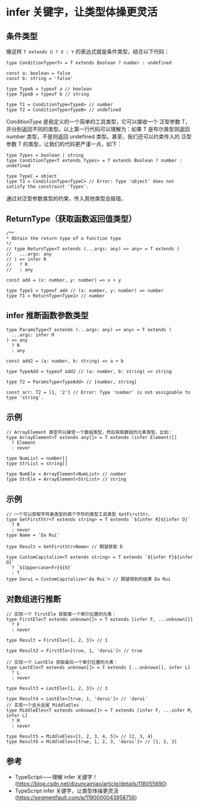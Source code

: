# infer 关键字，让类型体操更灵活

## 条件类型

像这样 `T extends U ? X : Y` 的表达式就是条件类型，结合以下代码：

    type ConditionType<T> = T extends Boolean ? number : undefined

    const a: boolean = false
    const b: string = 'false'

    type TypeA = typeof a // boolean
    type TypeB = typeof b // string

    type T1 = ConditionType<TypeA> // number
    type T2 = ConditionType<TypeB> // undefined

ConditionType 是我定义的一个简单的工具类型，它可以接收一个 泛型参数 T，并分别返回不同的类型。以上第一行代码可以理解为：如果 T 是布尔类型则返回 number 类型，不是则返回 undefined 类型。甚至，我们还可以约束传入的 泛型参数 T 的类型，让我们的代码更严谨一点，如下：

    type Types = boolean | string
    type ConditionType<T extends Types> = T extends Boolean ? number : undefined

    type TypeC = object
    type T3 = ConditionType<TypeC> // Error: Type 'object' does not satisfy the constraint 'Types'.

通过对泛型参数类型的约束，传入其他类型会报错。

## ReturnType（获取函数返回值类型）

    /**
    * Obtain the return type of a function type
    */
    // type ReturnType<T extends (...args: any) => any> = T extends (
    //   ...args: any
    // ) => infer R
    //   ? R
    //   : any

    const add = (x: number, y: number) => x + y

    type Type1 = typeof add // (x: number, y: number) => number
    type T1 = ReturnType<Type1> // number

## infer 推断函数参数类型

    type ParamsType<T extends (...args: any) => any> = T extends (
      ...args: infer R
    ) => any
      ? R
      : any

    const add2 = (a: number, b: string) => a + b

    type TypeAdd = typeof add2 // (a: number, b: string) => string

    type T2 = ParamsType<TypeAdd> // [number, string]

    const arr: T2 = [1, '2'] // Error: Type 'number' is not assignable to type 'string'.

## 示例

    // ArrayElement 类型可以接受一个数组类型，然后获取数组的元素类型。比如：
    type ArrayElement<T extends any[]> = T extends (infer Element)[]
      ? Element
      : never

    type NumList = number[]
    type StrList = string[]

    type NumEle = ArrayElement<NumList> // number
    type StrEle = ArrayElement<StrList> // string

## 示例

    // 一个可以获取字符串类型的首个字符的类型工具类型 GetFirstStr。
    type GetFirstStr<T extends string> = T extends `${infer R}${infer O}`
      ? R
      : never
    type Name = 'Da Rui'

    type Result = GetFirstStr<Name> // 期望获取 D

    type CustomCapitalize<T extends string> = T extends `${infer F}${infer O}`
      ? `${Uppercase<F>}${O}`
      : T
    type Darui = CustomCapitalize<'da Rui'> // 期望得到的结果 Da Rui

## 对数组进行推断

    // 实现一个 FirstEle 获取第一个索引位置的元素：
    type FirstEle<T extends unknown[]> = T extends [infer F, ...unknown[]]
      ? F
      : never

    type Result = FirstEle<[1, 2, 3]> // 1

    type Result2 = FirstEle<[true, 1, 'darui']> // true

    // 实现一个 LastEle 获取最后一个索引位置的元素：
    type LastEle<T extends unknown[]> = T extends [...unknown[], infer L]
      ? L
      : never

    type Result3 = LastEle<[1, 2, 3]> // 3

    type Result4 = LastEle<[true, 1, 'darui']> // 'darui'
    // 实现一个去头去尾 MiddleEles
    type MiddleEles<T extends unknown[]> = T extends [infer F, ...infer M, infer L]
      ? M
      : never

    type Result5 = MiddleEles<[1, 2, 3, 4, 5]> // [2, 3, 4]
    type Result6 = MiddleEles<[true, 1, 2, 3, 'darui']> // [1, 2, 3]

## 参考

- TypeScript——理解 infer 关键字！(https://blog.csdn.net/dizuncainiao/article/details/118055690)
- TypeScript infer 关键字，让类型体操更灵活(https://segmentfault.com/a/1190000043958756)
